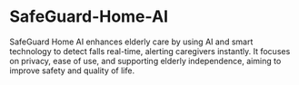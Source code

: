 # SafeGuard-Home-AI
 SafeGuard Home AI enhances elderly care by using AI and smart technology to detect falls real-time, alerting caregivers instantly. It focuses on privacy, ease of use, and supporting elderly independence, aiming to improve safety and quality of life.
